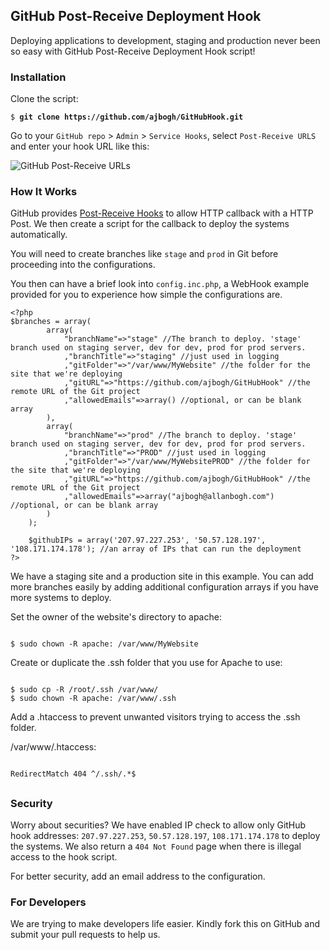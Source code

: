 ## GitHub Post-Receive Deployment Hook

Deploying applications to development, staging and production never been so easy with GitHub Post-Receive Deployment Hook script!

### Installation

Clone the script:

<pre><code>$ <strong>git clone https://github.com/ajbogh/GitHubHook.git</strong>
</code></pre>

Go to your `GitHub repo` &gt; `Admin` &gt; `Service Hooks`, select `Post-Receive URLS` and enter your hook URL like this:

![GitHub Post-Receive URLs](http://s3.kcblog.net/images/GitHubHook-01.png)

### How It Works

GitHub provides [Post-Receive Hooks](http://help.github.com/post-receive-hooks/) to allow HTTP callback with a HTTP Post. We then create a script for the callback to deploy the systems automatically.

You will need to create branches like `stage` and `prod` in Git before proceeding into the configurations.

You then can have a brief look into `config.inc.php`, a WebHook example provided for you to experience how simple the configurations are.

<pre><code>&lt;?php
$branches = array(
		array(
			"branchName"=>"stage" //The branch to deploy. 'stage' branch used on staging server, dev for dev, prod for prod servers.
			,"branchTitle"=>"staging" //just used in logging
			,"gitFolder"=>"/var/www/MyWebsite" //the folder for the site that we're deploying
			,"gitURL"=>"https://github.com/ajbogh/GitHubHook" //the remote URL of the Git project
			,"allowedEmails"=>array() //optional, or can be blank array
		),
		array(
			"branchName"=>"prod" //The branch to deploy. 'stage' branch used on staging server, dev for dev, prod for prod servers.
			,"branchTitle"=>"PROD" //just used in logging
			,"gitFolder"=>"/var/www/MyWebsitePROD" //the folder for the site that we're deploying
			,"gitURL"=>"https://github.com/ajbogh/GitHubHook" //the remote URL of the Git project
			,"allowedEmails"=>array("ajbogh@allanbogh.com") //optional, or can be blank array
		)
	);
	
	$githubIPs = array('207.97.227.253', '50.57.128.197', '108.171.174.178'); //an array of IPs that can run the deployment
?&gt;
</code></pre>

We have a staging site and a production site in this example. You can add more branches easily by adding additional configuration arrays if you have more systems to deploy.

Set the owner of the website's directory to apache:

<pre><code>
$ sudo chown -R apache: /var/www/MyWebsite
</code></pre>

Create or duplicate the .ssh folder that you use for Apache to use:

<pre><code>
$ sudo cp -R /root/.ssh /var/www/
$ sudo chown -R apache: /var/www/.ssh
</code></pre>

Add a .htaccess to prevent unwanted visitors trying to access the .ssh folder.

/var/www/.htaccess:
<pre><code>
RedirectMatch 404 ^/.ssh/.*$
</code></pre>

## 

### Security

Worry about securities? We have enabled IP check to allow only GitHub hook addresses: `207.97.227.253`, `50.57.128.197`, `108.171.174.178` to deploy the systems. We also return a `404 Not Found` page when there is illegal access to the hook script.

For better security, add an email address to the configuration.

### For Developers

We are trying to make developers life easier. Kindly fork this on GitHub and submit your pull requests to help us.
